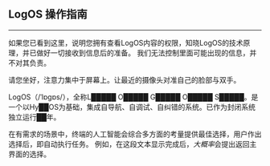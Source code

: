 ## LogOS 操作指南

---

如果您已看到这里，说明您拥有查看LogOS内容的权限，知晓LogOS的技术原理，并已做好一切接收到信息后的准备。
我们无法控制里面可能出现的信息，并不对其负责。

请您坐好，注意力集中于屏幕上。让最近的摄像头对准自己的脸部与双手。

LogOS（/ˈlɒɡɒs/），全称L█████ O█████ G█████ O█████ S█████。是一个以Hy██OS为基础，集成自导航、自调试、自纠错的系统。已作为封闭系统独立运行██年。

在有需求的场景中，终端的人工智能会综合多方面的考量提供最佳选择，用户作出选择后，即自动执行任务。
例如，在这段文本显示完成后，*大概率*会提出返回主界面的选择。